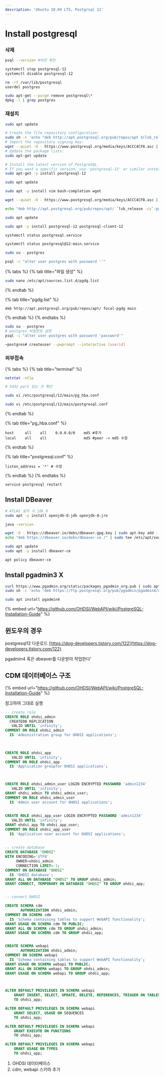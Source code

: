 ```yaml
---
description: 'Ubuntu 20.04 LTS, Postgrsql 12'
---
```


# Install postgresql

### 삭제 

```bash
psql --version #버전 확인

systemctl stop postgresql-12
systemctl disable postgresql-12 

rm -rf /var/lib/postgresql
userdel postgres

sudo apt-get --purge remove postgresql\*
dpkg -l | grep postgres
```

### 재설치

```bash
sudo apt update

# Create the file repository configuration:
sudo sh -c 'echo "deb http://apt.postgresql.org/pub/repos/apt $(lsb_release -cs)-pgdg main" > /etc/apt/sources.list.d/pgdg.list'
# Import the repository signing key:
wget --quiet -O - https://www.postgresql.org/media/keys/ACCC4CF8.asc | sudo apt-key add -
# Update the package lists:
sudo apt-get update

# Install the latest version of PostgreSQL.
# If you want a specific version, use 'postgresql-12' or similar instead of 'postgresql':
sudo apt-get -y install postgresql-12
```

```bash
sudo apt update

sudo apt -y install vim bash-completion wget

wget --quiet -O - https://www.postgresql.org/media/keys/ACCC4CF8.asc | sudo apt-key add -

echo "deb http://apt.postgresql.org/pub/repos/apt/ `lsb_release -cs`-pgdg main" |sudo tee  /etc/apt/sources.list.d/pgdg.list

sudo apt update

sudo apt -y install postgresql-12 postgresql-client-12

systemctl status postgresql.service

systemctl status postgresql@12-main.service

sudo su - postgres

psql -c "alter user postgres with password ''"
```

{% tabs %}
{% tab title="파일 생성" %}
```bash
sudo nano /etc/apt/sources.list.d/pgdg.list


```
{% endtab %}

{% tab title="pgdg.list" %}
```
deb http://apt.postgresql.org/pub/repos/apt/ focal-pgdg main
```
{% endtab %}
{% endtabs %}

```bash
sudo su - postgres
# postgres 비밀번호 설정 
psql -c "alter user postgres with password 'password'"
                                  
~postgres# createuser --pwprompt --interactive [userid]


```

### 외부접속

{% tabs %}
{% tab title="terminal" %}
```bash
netstat -ntlp

# 5432 port 있는 것 확인

sudo vi /etc/postgresql/12/main/pg_hba.conf

sudo vi /etc/postgresql/12/main/postgresql.conf
```
{% endtab %}

{% tab title="pg\_hba.conf" %}
```
host     all    all    0.0.0.0/0    md5 #추가
local    all    all                 md5 #peer -> md5 수정 
```
{% endtab %}

{% tab title="postgresql.conf" %}
```
listen_address = '*' # 수정 
```
{% endtab %}
{% endtabs %}

```bash
service postgresql restart
```

## Install DBeaver

```bash
# ATLAS 설치 시 jdk 8
sudo apt -y install openjdk-8-jdk openjdk-8-jre

java -version
```

```bash
wget -O - https://dbeaver.io/debs/dbeaver.gpg.key | sudo apt-key add -
echo "deb https://dbeaver.io/debs/dbeaver-ce /" | sudo tee /etc/apt/sources.list.d/dbeaver.list

sudo apt update
sudo apt -y install dbeaver-ce

apt policy dbeaver-ce
```

## Install pgadmin3 X

```bash
curl https://www.pgadmin.org/static/packages_pgadmin_org.pub | sudo apt-key add
sudo sh -c 'echo "deb https://ftp.postgresql.org/pub/pgadmin/pgadmin4/apt/$(lsb_release -cs) pgadmin4 main" > /etc/apt/sources.list.d/pgadmin4.list && apt update'

sudo apt install pgadmin4
```



{% embed url="https://github.com/OHDSI/WebAPI/wiki/PostgreSQL-Installation-Guide" %}



## 윈도우의 경우 

postgresql12 다운로드  [https://dog-developers.tistory.com/122](https://dog-developers.tistory.com/122)

pgadmin4 혹은 dbeaver를 다운받아 작업한다'



## CDM 데이터베이스 구조 

{% embed url="https://github.com/OHDSI/WebAPI/wiki/PostgreSQL-Installation-Guide" %}

참고하여 그대로 실행 

```sql
-- create role
CREATE ROLE ohdsi_admin
  CREATEDB REPLICATION
   VALID UNTIL 'infinity';
COMMENT ON ROLE ohdsi_admin
  IS 'Administration group for OHDSI applications';
  
  

CREATE ROLE ohdsi_app
   VALID UNTIL 'infinity';
COMMENT ON ROLE ohdsi_app
  IS 'Application groupfor OHDSI applications';
  


CREATE ROLE ohdsi_admin_user LOGIN ENCRYPTED PASSWORD 'admin1234'
   VALID UNTIL 'infinity';
GRANT ohdsi_admin TO ohdsi_admin_user;
COMMENT ON ROLE ohdsi_admin_user
  IS 'Admin user account for OHDSI applications';
  
  
CREATE ROLE ohdsi_app_user LOGIN ENCRYPTED PASSWORD 'admin1234'
   VALID UNTIL 'infinity';
GRANT ohdsi_app TO ohdsi_app_user;
COMMENT ON ROLE ohdsi_app_user
  IS 'Application user account for OHDSI applications';
  
  
-- create database 
CREATE DATABASE "OHDSI"
WITH ENCODING='UTF8'
     OWNER=ohdsi_admin
     CONNECTION LIMIT=-1;
COMMENT ON DATABASE "OHDSI"
  IS 'OHDSI database';
GRANT ALL ON DATABASE "OHDSI" TO GROUP ohdsi_admin;
GRANT CONNECT, TEMPORARY ON DATABASE "OHDSI" TO GROUP ohdsi_app;


-- connect OHDSI

CREATE SCHEMA cdm
       AUTHORIZATION ohdsi_admin;
COMMENT ON SCHEMA cdm
  IS 'Schema containing tables to support WebAPI functionality';
GRANT USAGE ON SCHEMA cdm TO PUBLIC;
GRANT ALL ON SCHEMA cdm TO GROUP ohdsi_admin;
GRANT USAGE ON SCHEMA cdm TO GROUP ohdsi_app;


CREATE SCHEMA webapi
       AUTHORIZATION ohdsi_admin;
COMMENT ON SCHEMA webapi
  IS 'Schema containing tables to support WebAPI functionality';
GRANT USAGE ON SCHEMA webapi TO PUBLIC;
GRANT ALL ON SCHEMA webapi TO GROUP ohdsi_admin;
GRANT USAGE ON SCHEMA webapi TO GROUP ohdsi_app;



ALTER DEFAULT PRIVILEGES IN SCHEMA webapi
    GRANT INSERT, SELECT, UPDATE, DELETE, REFERENCES, TRIGGER ON TABLES
    TO ohdsi_app;

ALTER DEFAULT PRIVILEGES IN SCHEMA webapi
    GRANT SELECT, USAGE ON SEQUENCES
    TO ohdsi_app;

ALTER DEFAULT PRIVILEGES IN SCHEMA webapi
    GRANT EXECUTE ON FUNCTIONS
    TO ohdsi_app;

ALTER DEFAULT PRIVILEGES IN SCHEMA webapi
    GRANT USAGE ON TYPES
    TO ohdsi_app;
```

1. OHDSI 데이터베이스  
2. cdm, webapi 스키마 추가



